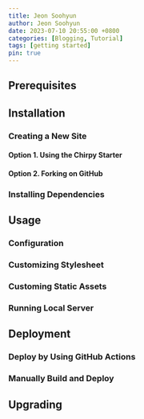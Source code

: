 ```yaml
---
title: Jeon Soohyun
author: Jeon Soohyun
date: 2023-07-10 20:55:00 +0800
categories: [Blogging, Tutorial]
tags: [getting started]
pin: true
---
```


## Prerequisites

## Installation

### Creating a New Site

#### Option 1. Using the Chirpy Starter

#### Option 2. Forking on GitHub

### Installing Dependencies

## Usage

### Configuration

### Customizing Stylesheet

### Customing Static Assets

### Running Local Server

## Deployment

### Deploy by Using GitHub Actions

### Manually Build and Deploy

## Upgrading
